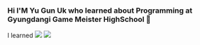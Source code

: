 ### Hi I'M Yu Gun Uk who learned about Programming at Gyungdangi Game Meister HighSchool 👋

I learned
</a>
<img src="https://img.shields.io/badge/C Sharp-3766AB?style=flat-square&logo=C Sharp&logoColor=white"/>
</a>
<img src="https://img.shields.io/badge/Unity-3766AB?style=flat-square&logo=Unity&logoColor=white"/>

<!--
**yugunuk0716/yugunuk0716** is a ✨ _special_ ✨ repository because its `README.md` (this file) appears on your GitHub profile.

Here are some ideas to get you started:

- 🔭 I’m currently working on ...
- 🌱 I’m currently learning ...
- 👯 I’m looking to collaborate on ...
- 🤔 I’m looking for help with ...
- 💬 Ask me about ...
- 📫 How to reach me: ...
- 😄 Pronouns: ...
- ⚡ Fun fact: ...
-->
